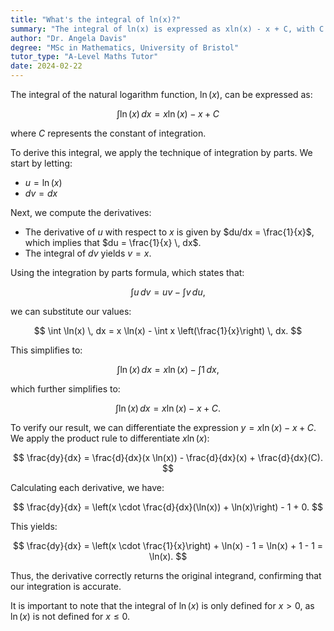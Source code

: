 ```yaml
---
title: "What's the integral of ln(x)?"
summary: "The integral of ln(x) is expressed as xln(x) - x + C, with C representing the constant of integration."
author: "Dr. Angela Davis"
degree: "MSc in Mathematics, University of Bristol"
tutor_type: "A-Level Maths Tutor"
date: 2024-02-22
---
```


The integral of the natural logarithm function, $\ln(x)$, can be expressed as:

$$
\int \ln(x) \, dx = x \ln(x) - x + C
$$

where $C$ represents the constant of integration.

To derive this integral, we apply the technique of integration by parts. We start by letting:

- $u = \ln(x)$
- $dv = dx$

Next, we compute the derivatives:

- The derivative of $u$ with respect to $x$ is given by $du/dx = \frac{1}{x}$, which implies that $du = \frac{1}{x} \, dx$.
- The integral of $dv$ yields $v = x$.

Using the integration by parts formula, which states that:

$$
\int u \, dv = uv - \int v \, du,
$$

we can substitute our values:

$$
\int \ln(x) \, dx = x \ln(x) - \int x \left(\frac{1}{x}\right) \, dx.
$$

This simplifies to:

$$
\int \ln(x) \, dx = x \ln(x) - \int 1 \, dx,
$$

which further simplifies to:

$$
\int \ln(x) \, dx = x \ln(x) - x + C.
$$

To verify our result, we can differentiate the expression $y = x \ln(x) - x + C$. We apply the product rule to differentiate $x \ln(x)$:

$$
\frac{dy}{dx} = \frac{d}{dx}(x \ln(x)) - \frac{d}{dx}(x) + \frac{d}{dx}(C).
$$

Calculating each derivative, we have:

$$
\frac{dy}{dx} = \left(x \cdot \frac{d}{dx}(\ln(x)) + \ln(x)\right) - 1 + 0.
$$

This yields:

$$
\frac{dy}{dx} = \left(x \cdot \frac{1}{x}\right) + \ln(x) - 1 = \ln(x) + 1 - 1 = \ln(x).
$$

Thus, the derivative correctly returns the original integrand, confirming that our integration is accurate.

It is important to note that the integral of $\ln(x)$ is only defined for $x > 0$, as $\ln(x)$ is not defined for $x \leq 0$.
    